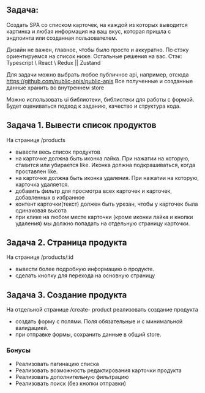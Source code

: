 ## Задача: 
Создать SPA со списком карточек, на каждой из которых выводится картинка и любая информация на ваш вкус, которая пришла с эндпоинта или созданная пользователем. 

Дизайн не важен, главное, чтобы было просто и аккуратно. По стэку ориентируемся на список ниже. Остальные решения на вас. 
Стэк: Typescript \ React \ Redux || Zustand

Для задачи можно выбрать любое публичное api, например, отсюда https://github.com/public-apis/public-apis Все полученные и созданные данные хранить во внутреннем store

Можно использовать ui библиотеки, библиотеки для работы с формой. 
Будет оцениваться подход к заданию, качество и структура кода.

## Задача 1. Вывести список продуктов

На странице /products 
* вывести весь список продуктов
* на карточке должна быть иконка лайка. При нажатии на которую, ставится или убирается like. Иконка должна подкрашиваться, когда проставлен like. 
* на карточке должна быть иконка удаления. При нажатии на которую, карточка удаляется.
* добавить фильтр для просмотра всех карточек и карточек, добавленных в избранное
* контент карточки(текст) должен быть урезан, чтобы у карточек была одинаковая высота
* при клике на любом месте карточки (кроме иконки лайка и кнопки удаления) мы должно попадать на отдельную страницу карточки.

## Задача 2. Страница продукта

На странице /products/:id 
* вывести более подробную информацию о продукте. 
* сделать кнопку для перехода на основную страницу

## Задача 3. Создание продукта

На отдельной странице /create- product реализовать создание продукта
* создать форму с полями. Поля обязательные и с минимальной валидацией.
* при отправке формы, сохранить данные в общий store.


### Бонусы
* Реализовать пагинацию списка
* Реализовать возможность редактирования карточки продукта
* Реализовать дополнительную фильтрацию
* Реализовать поиск (без кнопки отправки) 
